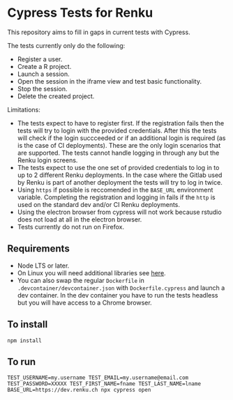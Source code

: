 # Cypress Tests for Renku

This repository aims to fill in gaps in current tests with Cypress.

The tests currently only do the following:
- Register a user.
- Create a R project.
- Launch a session.
- Open the session in the iframe view and test basic functionality.
- Stop the session.
- Delete the created project.

Limitations:
- The tests expect to have to register first. If the registration fails
  then the tests will try to login with the provided credentials. After
  this the tests will check if the login succceeded or if an additional
  login is required (as is the case of CI deployments). These are the only
  login scenarios that are supported. The tests cannot handle logging in 
  through any but the Renku login screens.
- The tests expect to use the one set of provided credentials to log in
  to up to 2 different Renku deployments. In the case where the Gitlab used by
  Renku is part of another deployment the tests will try to log in twice.
- Using `https` if possible is reccomended in the `BASE_URL` environment
  variable. Completing the registration and logging in fails if the `http`
  is used on the standard dev and/or CI Renku deployments.
- Using the electron browser from cypress will not work because rstudio does not load at
  all in the electron browser.
- Tests currently do not run on Firefox.

## Requirements

- Node LTS or later.
- On Linux you will need additional libraries see [here](https://docs.cypress.io/guides/getting-started/installing-cypress#Linux-Prerequisites).
- You can also swap the regular `Dockerfile` in `.devcontainer/devcontainer.json` with `Dockerfile.cypress`
  and launch a dev container. In the dev container you have to run the tests headless but you will
  have access to a Chrome browser.

## To install

```
npm install
```

## To run

```
TEST_USERNAME=my.username TEST_EMAIL=my.username@email.com TEST_PASSWORD=XXXXX TEST_FIRST_NAME=fname TEST_LAST_NAME=lname BASE_URL=https://dev.renku.ch npx cypress open
```
